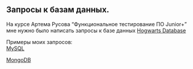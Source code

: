 Запросы к базам данных.
---
На курсе Артема Русова “Функциональное тестирование ПО Junior+” мне нужно было написать запросы к базе данных <a href="https://drive.google.com/drive/folders/1iHdNHZPkfIq3y8V6Q7NXZEUmsjyNSlGI" rel="nofollow"> Hogwarts Database</a>

Примеры моих запросов:
<br>
<a href="https://docs.google.com/document/d/1mZ3IGN30jWFeQktnGLGPYrcbcNo965Nm7Usdty1bW2E/edit?usp=sharing" rel="nofollow">MySQL</a>

<a href="https:" rel="nofollow">MongoDB</a>